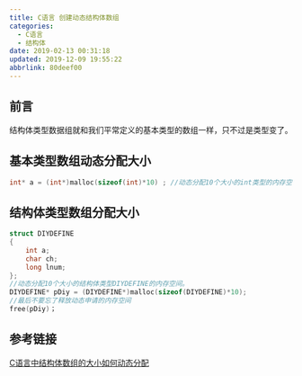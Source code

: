```yaml
---
title: C语言 创建动态结构体数组
categories: 
  - C语言
  - 结构体
date: 2019-02-13 00:31:18
updated: 2019-12-09 19:55:22
abbrlink: 80deef00
---
```

## 前言 ##
结构体类型数据组就和我们平常定义的基本类型的数组一样，只不过是类型变了。
## 基本类型数组动态分配大小 ##
```c
int* a = (int*)malloc(sizeof(int)*10) ; //动态分配10个大小的int类型的内存空间
```
## 结构体类型数组分配大小 ##
```c
struct DIYDEFINE
{
    int a;
    char ch;
    long lnum;
};
//动态分配10个大小的结构体类型DIYDEFINE的内存空间。 
DIYDEFINE* pDiy = (DIYDEFINE*)malloc(sizeof(DIYDEFINE)*10); 
//最后不要忘了释放动态申请的内存空间
free(pDiy)；
```
## 参考链接 ##
[C语言中结构体数组的大小如何动态分配](https://zhidao.baidu.com/question/1882917470304248548.html?qbl=relate_question_0&word=C%D3%EF%D1%D4%B6%AF%CC%AC%BD%E1%B9%B9%CC%E5%CA%FD%D7%E9)